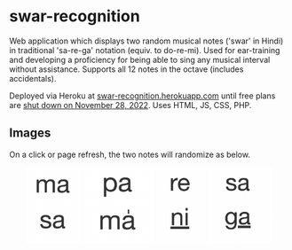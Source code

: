 # swar-recognition

Web application which displays two random musical notes ('swar' in Hindi) in traditional 'sa-re-ga' notation (equiv. to do-re-mi). Used for ear-training and developing a proficiency for being able to sing any musical interval without assistance. Supports all 12 notes in the octave (includes accidentals).

Deployed via Heroku at [swar-recognition.herokuapp.com](https://swar-recognition.herokuapp.com/) until free plans are [shut down on November 28, 2022](https://blog.heroku.com/next-chapter). Uses HTML, JS, CSS, PHP.

## Images

On a click or page refresh, the two notes will randomize as below.

<p align="center">
    <img src="./assets/ma_sa.png" width="100">
    <img src="./assets/pa_ma.png" width="128">
    <img src="./assets/re_ni.png" width="88">
    <img src="./assets/sa_ga.png" width="116">
</p>